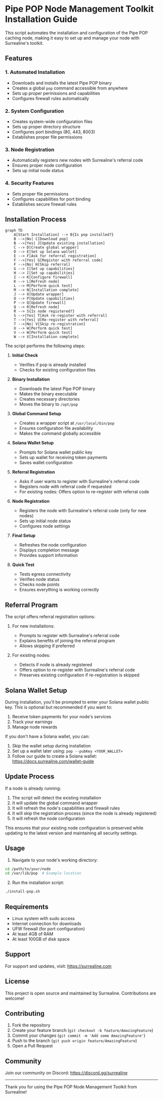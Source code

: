 # Pipe POP Node Management Toolkit Installation Guide

This script automates the installation and configuration of the Pipe POP caching node, making it easy to set up and manage your node with Surrealine's toolkit.

## Features

### 1. Automated Installation
- Downloads and installs the latest Pipe POP binary
- Creates a global `pop` command accessible from anywhere
- Sets up proper permissions and capabilities
- Configures firewall rules automatically

### 2. System Configuration
- Creates system-wide configuration files
- Sets up proper directory structure
- Configures port bindings (80, 443, 8003)
- Establishes proper file permissions

### 3. Node Registration
- Automatically registers new nodes with Surrealine's referral code
- Ensures proper node configuration
- Sets up initial node status

### 4. Security Features
- Sets proper file permissions
- Configures capabilities for port binding
- Establishes secure firewall rules

## Installation Process

```mermaid
graph TD
    A[Start Installation] --> B{Is pop installed?}
    B -->|No| C[Download pop]
    B -->|Yes| J[Update existing installation]
    C --> D[Create global wrapper]
    D --> E[Set up Solana wallet]
    E --> F[Ask for referral registration]
    F -->|Yes| G[Register with referral code]
    F -->|No| H[Skip referral]
    G --> I[Set up capabilities]
    H --> I[Set up capabilities]
    I --> K[Configure firewall]
    K --> L[Refresh node]
    L --> M[Perform quick test]
    M --> N[Installation complete]
    J --> O[Update wrapper]
    O --> P[Update capabilities]
    P --> Q[Update firewall]
    Q --> R[Refresh node]
    R --> S{Is node registered?}
    S -->|Yes| T[Ask re-register with referral]
    T -->|Yes| U[Re-register with referral]
    T -->|No| V[Skip re-registration]
    U --> W[Perform quick test]
    V --> W[Perform quick test]
    W --> X[Installation complete]
```

The script performs the following steps:

1. **Initial Check**
   - Verifies if pop is already installed
   - Checks for existing configuration files

2. **Binary Installation**
   - Downloads the latest Pipe POP binary
   - Makes the binary executable
   - Creates necessary directories
   - Moves the binary to `/opt/pop`

3. **Global Command Setup**
   - Creates a wrapper script at `/usr/local/bin/pop`
   - Ensures configuration file availability
   - Makes the command globally accessible

4. **Solana Wallet Setup**
   - Prompts for Solana wallet public key
   - Sets up wallet for receiving token payments
   - Saves wallet configuration

5. **Referral Registration**
   - Asks if user wants to register with Surrealine's referral code
   - Registers node with referral code if requested
   - For existing nodes: Offers option to re-register with referral code

6. **Node Registration**
   - Registers the node with Surrealine's referral code (only for new nodes)
   - Sets up initial node status
   - Configures node settings

7. **Final Setup**
   - Refreshes the node configuration
   - Displays completion message
   - Provides support information

8. **Quick Test**
   - Tests egress connectivity
   - Verifies node status
   - Checks node points
   - Ensures everything is working correctly

## Referral Program

The script offers referral registration options:

1. For new installations:
   - Prompts to register with Surrealine's referral code
   - Explains benefits of joining the referral program
   - Allows skipping if preferred

2. For existing nodes:
   - Detects if node is already registered
   - Offers option to re-register with Surrealine's referral code
   - Preserves existing configuration if re-registration is skipped

## Solana Wallet Setup

During installation, you'll be prompted to enter your Solana wallet public key. This is optional but recommended if you want to:

1. Receive token payments for your node's services
2. Track your earnings
3. Manage node rewards

If you don't have a Solana wallet, you can:
1. Skip the wallet setup during installation
2. Set up a wallet later using: `pop --pubKey <YOUR_WALLET>`
3. Follow our guide to create a Solana wallet: https://docs.surrealine.com/wallet-guide

## Update Process

If a node is already running:

1. The script will detect the existing installation
2. It will update the global command wrapper
3. It will refresh the node's capabilities and firewall rules
4. It will skip the registration process (since the node is already registered)
5. It will refresh the node configuration

This ensures that your existing node configuration is preserved while updating to the latest version and maintaining all security settings.

## Usage

1. Navigate to your node's working directory:
```bash
cd /path/to/your/node
cd /var/lib/pop  # Example location
```

2. Run the installation script:
```bash
./install-pop.sh
```

## Requirements

- Linux system with sudo access
- Internet connection for downloads
- UFW firewall (for port configuration)
- At least 4GB of RAM
- At least 100GB of disk space

## Support

For support and updates, visit:
https://surrealine.com

## License

This project is open source and maintained by Surrealine. Contributions are welcome!

## Contributing

1. Fork the repository
2. Create your feature branch (`git checkout -b feature/AmazingFeature`)
3. Commit your changes (`git commit -m 'Add some AmazingFeature'`)
4. Push to the branch (`git push origin feature/AmazingFeature`)
5. Open a Pull Request

## Community

Join our community on Discord: https://discord.gg/surrealine

---

Thank you for using the Pipe POP Node Management Toolkit from Surrealine!
